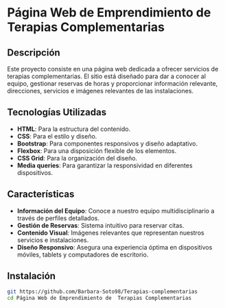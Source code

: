 # Página Web de Emprendimiento de  Terapias Complementarias

## Descripción
Este proyecto consiste en una página web dedicada a ofrecer servicios de terapias complementarias. El sitio está diseñado para dar a conocer al equipo, gestionar reservas de horas y proporcionar información relevante, direcciones, servicios e imágenes relevantes de las instalaciones. 

## Tecnologías Utilizadas
- **HTML**: Para la estructura del contenido.
- **CSS**: Para el estilo y diseño.
- **Bootstrap**: Para componentes responsivos y diseño adaptativo.
- **Flexbox**: Para una disposición flexible de los elementos.
- **CSS Grid**: Para la organización del diseño.
- **Media queries**: Para garantizar la responsividad en diferentes dispositivos.

## Características
- **Información del Equipo**: Conoce a nuestro equipo multidisciplinario a través de perfiles detallados.
- **Gestión de Reservas**: Sistema intuitivo para reservar citas.
- **Contenido Visual**: Imágenes relevantes que representan nuestros servicios e instalaciones.
- **Diseño Responsivo**: Asegura una experiencia óptima en dispositivos móviles, tablets y computadores de escritorio.

## Instalación

```bash
git https://github.com/Barbara-Soto98/Terapias-complementarias
cd Página Web de Emprendimiento de  Terapias Complementarias
